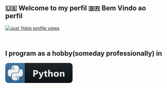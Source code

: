 ## 🇺🇸 Welcome to my perfil 🇧🇷 Bem Vindo ao perfil
	
	
[![Just Yokio profile views](https://u8views.com/api/v1/github/profiles/189859182/views/day-week-month-total-count.svg)](https://u8views.com/github/Yokiokks)








	  

   ﻿
## I program as a hobby(someday professionally) in
![What I program](https://raw.githubusercontent.com/MikeCodesDotNET/ColoredBadges/master/svg/dev/languages/python.svg)
